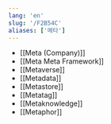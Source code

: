 ```yaml
---
lang: 'en'
slug: '/F2B54C'
aliases: ['메타']
---
```


- [[Meta (Company)]]
- [[Meta Meta Framework]]
- [[Metaverse]]
- [[Metadata]]
- [[Metastore]]
- [[Metatag]]
- [[Metaknowledge]]
- [[Metaphor]]
